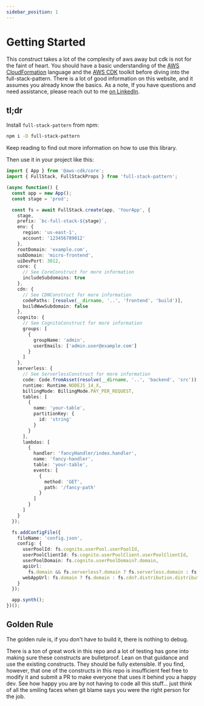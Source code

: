 ```yaml
---
sidebar_position: 1
---
```


# Getting Started

This construct takes a lot of the complexity of aws away but cdk is not for the faint of heart. You should have a basic understanding of the [AWS CloudFormation](https://aws.amazon.com/cloudformation/) language and the [AWS CDK](https://aws.amazon.com/cdk/) toolkit before diving into the full-stack-pattern. There is a lot of good information on this website, and it assumes you already know the basics. As a note, If you have questions and need assistance, please reach out to me [on LinkedIn](https://www.linkedin.com/in/matthew-keil/).

## tl;dr

Install `full-stack-pattern` from npm:

```bash
npm i -D full-stack-pattern
```

Keep reading to find out more information on how to use this library.

Then use it in your project like this:

```typescript
import { App } from '@aws-cdk/core';
import { FullStack, FullStackProps } from 'full-stack-pattern';

(async function() {
  const app = new App();
  const stage = 'prod';

  const fs = await FullStack.create(app, 'YourApp', {
    stage,
    prefix: `bc-full-stack-${stage}`,
    env: {
      region: 'us-east-1',
      account: '123456789012'
    },
    rootDomain: 'example.com',
    subDomain: 'micro-frontend',
    uiDevPort: 3012,
    core: {
      // See CoreConstruct for more information
      includeSubdomains: true
    },
    cdn: {
      // See CDNConstruct for more information
      codePaths: [resolve(__dirname, '..', 'frontend', 'build')],
      buildWwwSubdomain: false
    },
    cognito: {
      // See CognitoConstruct for more information
      groups: [
        {
          groupName: 'admin',
          userEmails: ['admin.user@example.com']
        }
      ]
    },
    serverless: {
      // See ServerlessConstruct for more information
      code: Code.fromAsset(resolve(__dirname, '..', 'backend', 'src')),
      runtime: Runtime.NODEJS_14_X,
      billingMode: BillingMode.PAY_PER_REQUEST,
      tables: [
        {
          name: 'your-table',
          partitionKey: {
            id: 'string'
          }
        }
      ],
      lambdas: [
        {
          handler: 'fancyHandler/index.handler',
          name: 'fancy-handler',
          table: 'your-table',
          events: [
            {
              method: 'GET',
              path: '/fancy-path'
            }
          ]
        }
      ]
    }
  });

  fs.addConfigFile({
    fileName: 'config.json',
    config: {
      userPoolId: fs.cognito.userPool.userPoolId,
      userPoolClientId: fs.cognito.userPoolClient.userPoolClientId,
      userPoolDomain: fs.cognito.userPoolDomain?.domain,
      apiUrl:
        fs.domain && fs.serverless?.domain ? fs.serverless.domain : fs.serverless?.api?.api.url,
      webAppUrl: fs.domain ? fs.domain : fs.cdn?.distribution.distributionDomainName
    }
  });

  app.synth();
})();
```

## Golden Rule

The golden rule is, if you don't have to build it, there is nothing to debug.

There is a ton of great work in this repo and a lot of testing has gone into making sure these constructs are bulletproof. Lean on that guidance and use the existing constructs. They should be fully extensible. If you find, however, that one of the constructs in this repo is insufficient feel free to modify it and submit a PR to make everyone that uses it behind you a happy dev. See how happy you are by not having to code all this stuff... just think of all the smiling faces when git blame says you were the right person for the job.
